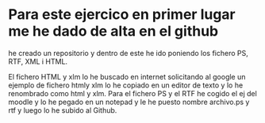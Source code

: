 # Para este ejercico en primer lugar me he dado de alta en el github

he creado un repositorio y dentro de este he ido poniendo los fichero PS, RTF, XML i HTML.

El fichero HTML y xlm lo he buscado en internet solicitando al google un ejemplo de fichero htmly xlm lo he copiado en un editor de texto y lo he renombrado como html y xlm.
Para el fichero PS y el RTF he cogido el ej del moodle y lo he pegado en un notepad y le he puesto nombre archivo.ps y rtf y luego lo he subido al Github.
